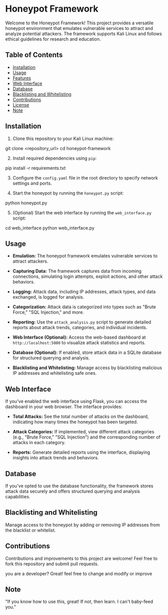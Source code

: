 # Honeypot Framework

Welcome to the Honeypot Framework! This project provides a versatile honeypot environment that emulates vulnerable services to attract and analyze potential attackers. The framework supports Kali Linux and follows ethical guidelines for research and education.

## Table of Contents

- [Installation](#installation)
- [Usage](#usage)
- [Features](#features)
- [Web Interface](#web-interface)
- [Database](#database)
- [Blacklisting and Whitelisting](#blacklisting-and-whitelisting)
- [Contributions](#contributions)
- [License](#license)
- [Note](#note)

## Installation

1. Clone this repository to your Kali Linux machine:

git clone <repository_url>
cd honeypot-framework


2. Install required dependencies using `pip`:

pip install -r requirements.txt


3. Configure the `config.yaml` file in the root directory to specify network settings and ports.

4. Start the honeypot by running the `honeypot.py` script:

python honeypot.py


5. (Optional) Start the web interface by running the `web_interface.py` script:

cd web_interface
python web_interface.py


## Usage

- **Emulation:** The honeypot framework emulates vulnerable services to attract attackers.

- **Capturing Data:** The framework captures data from incoming connections, simulating login attempts, exploit actions, and other attack behaviors.

- **Logging:** Attack data, including IP addresses, attack types, and data exchanged, is logged for analysis.

- **Categorization:** Attack data is categorized into types such as "Brute Force," "SQL Injection," and more.

- **Reporting:** Use the `attack_analysis.py` script to generate detailed reports about attack trends, categories, and individual incidents.

- **Web Interface (Optional):** Access the web-based dashboard at `http://localhost:5000` to visualize attack statistics and reports.

- **Database (Optional):** If enabled, store attack data in a SQLite database for structured querying and analysis.

- **Blacklisting and Whitelisting:** Manage access by blacklisting malicious IP addresses and whitelisting safe ones.

## Web Interface

If you've enabled the web interface using Flask, you can access the dashboard in your web browser. The interface provides:

- **Total Attacks:** See the total number of attacks on the dashboard, indicating how many times the honeypot has been targeted.

- **Attack Categories:** If implemented, view different attack categories (e.g., "Brute Force," "SQL Injection") and the corresponding number of attacks in each category.

- **Reports:** Generate detailed reports using the interface, displaying insights into attack trends and behaviors.

## Database

If you've opted to use the database functionality, the framework stores attack data securely and offers structured querying and analysis capabilities.

## Blacklisting and Whitelisting

Manage access to the honeypot by adding or removing IP addresses from the blacklist or whitelist.

## Contributions

Contributions and improvements to this project are welcome! Feel free to fork this repository and submit pull requests.

you are a developer? Great! feel free to change and modify or improve

## Note

"If you know how to use this, great! If not, then learn. I can't baby-feed you."
